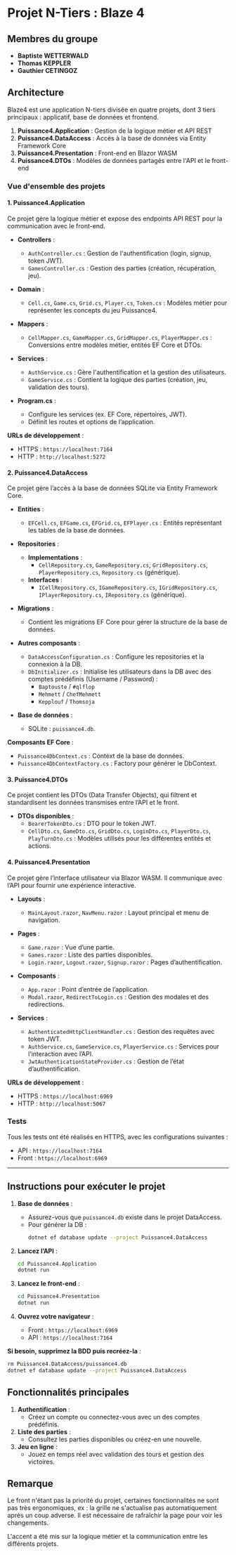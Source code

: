 # Projet N-Tiers : Blaze 4

## Membres du groupe
- **Baptiste WETTERWALD**
- **Thomas KEPPLER**
- **Gauthier CETINGOZ**

## Architecture

Blaze4 est une application N-tiers divisée en quatre projets, dont 3 tiers principaux : applicatif, base de données et frontend.

1. **Puissance4.Application** : Gestion de la logique métier et API REST
2. **Puissance4.DataAccess** : Accès à la base de données via Entity Framework Core
3. **Puissance4.Presentation** : Front-end en Blazor WASM
4. **Puissance4.DTOs** : Modèles de données partagés entre l'API et le front-end

### Vue d'ensemble des projets

#### 1. Puissance4.Application

Ce projet gère la logique métier et expose des endpoints API REST pour la communication avec le front-end.

- **Controllers** :
    - `AuthController.cs` : Gestion de l'authentification (login, signup, token JWT).
    - `GamesController.cs` : Gestion des parties (création, récupération, jeu).

- **Domain** :
    - `Cell.cs`, `Game.cs`, `Grid.cs`, `Player.cs`, `Token.cs` : Modèles métier pour représenter les concepts du jeu Puissance4.

- **Mappers** :
    - `CellMapper.cs`, `GameMapper.cs`, `GridMapper.cs`, `PlayerMapper.cs` : Conversions entre modèles métier, entités EF Core et DTOs.

- **Services** :
    - `AuthService.cs` : Gère l'authentification et la gestion des utilisateurs.
    - `GameService.cs` : Contient la logique des parties (création, jeu, validation des tours).

- **Program.cs** :
    - Configure les services (ex. EF Core, répertoires, JWT).
    - Définit les routes et options de l’application.

**URLs de développement** :
- HTTPS : `https://localhost:7164`
- HTTP : `http://localhost:5272`

#### 2. Puissance4.DataAccess

Ce projet gère l’accès à la base de données SQLite via Entity Framework Core.

- **Entities** :
    - `EFCell.cs`, `EFGame.cs`, `EFGrid.cs`, `EFPlayer.cs` : Entités représentant les tables de la base de données.

- **Repositories** :
    - **Implementations** :
        - `CellRepository.cs`, `GameRepository.cs`, `GridRepository.cs`, `PlayerRepository.cs`, `Repository.cs` (générique).
    - **Interfaces** :
        - `ICellRepository.cs`, `IGameRepository.cs`, `IGridRepository.cs`, `IPlayerRepository.cs`, `IRepository.cs` (générique).

- **Migrations** :
    - Contient les migrations EF Core pour gérer la structure de la base de données.

- **Autres composants** :
    - `DataAccessConfiguration.cs` : Configure les repositories et la connexion à la DB.
    - `DbInitializer.cs` : Initialise les utilisateurs dans la DB avec des comptes prédéfinis (Username / Password) :
        - `Baptouste` / `#qlflop`
        - `Mehmett` / `ChefMehmett`
        - `Kepplouf` / `Thomsoja`

- **Base de données** :
    - SQLite : `puissance4.db`.

**Composants EF Core** :
- `Puissance4DbContext.cs` : Context de la base de données.
- `Puissance4DbContextFactory.cs` : Factory pour générer le DbContext.

#### 3. Puissance4.DTOs

Ce projet contient les DTOs (Data Transfer Objects), qui filtrent et standardisent les données transmises entre l’API et le front.

- **DTOs disponibles** :
    - `BearerTokenDto.cs` : DTO pour le token JWT.
    - `CellDto.cs`, `GameDto.cs`, `GridDto.cs`, `LoginDto.cs`, `PlayerDto.cs`, `PlayTurnDto.cs` : Modèles utilisés pour les différentes entités et actions.

#### 4. Puissance4.Presentation

Ce projet gère l’interface utilisateur via Blazor WASM. Il communique avec l’API pour fournir une expérience interactive.

- **Layouts** :
    - `MainLayout.razor`, `NavMenu.razor` : Layout principal et menu de navigation.

- **Pages** :
    - `Game.razor` : Vue d’une partie.
    - `Games.razor` : Liste des parties disponibles.
    - `Login.razor`, `Logout.razor`, `Signup.razor` : Pages d’authentification.

- **Composants** :
    - `App.razor` : Point d’entrée de l’application.
    - `Modal.razor`, `RedirectToLogin.cs` : Gestion des modales et des redirections.

- **Services** :
    - `AuthenticatedHttpClientHandler.cs` : Gestion des requêtes avec token JWT.
    - `AuthService.cs`, `GameService.cs`, `PlayerService.cs` : Services pour l’interaction avec l’API.
    - `JwtAuthenticationStateProvider.cs` : Gestion de l’état d’authentification.

**URLs de développement** :
- HTTPS : `https://localhost:6969`
- HTTP : `http://localhost:5067`

### Tests

Tous les tests ont été réalisés en HTTPS, avec les configurations suivantes :
- API : `https://localhost:7164`
- Front : `https://localhost:6969`

---

## Instructions pour exécuter le projet


1. **Base de données** :
    - Assurez-vous que `puissance4.db` existe dans le projet DataAccess.
    - Pour générer la DB :
      ```bash
      dotnet ef database update --project Puissance4.DataAccess
      ```

2. **Lancez l’API** :
   ```bash
   cd Puissance4.Application
   dotnet run
   ```

3. **Lancez le front-end** :
   ```bash
   cd Puissance4.Presentation
   dotnet run
   ```

4. **Ouvrez votre navigateur** :
    - Front : `https://localhost:6969`
    - API : `https://localhost:7164`

**Si besoin, supprimez la BDD puis recréez-la** :
```bash
rm Puissance4.DataAccess/puissance4.db
dotnet ef database update --project Puissance4.DataAccess
```

## Fonctionnalités principales

1. **Authentification** :
    - Créez un compte ou connectez-vous avec un des comptes prédéfinis.
2. **Liste des parties** :
    - Consultez les parties disponibles ou créez-en une nouvelle.
3. **Jeu en ligne** :
    - Jouez en temps réel avec validation des tours et gestion des victoires.

## Remarque

Le front n'étant pas la priorité du projet, certaines fonctionnalités ne sont pas très ergonomiques, ex : la grille ne s'actualise pas automatiquement après un coup adverse. Il est nécessaire de rafraîchir la page pour voir les changements.

L'accent a été mis sur la logique métier et la communication entre les différents projets.
